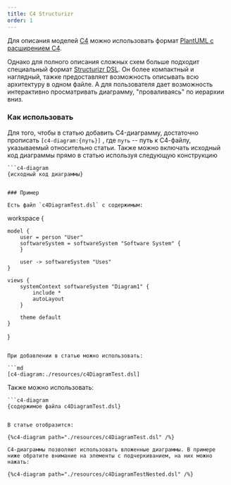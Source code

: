 ```yaml
---
title: C4 Structurizr
order: 1
---
```

Для описания моделей [C4](https://c4model.com/) можно использовать формат [PlantUML с расширением C4](https://github.com/plantuml-stdlib/C4-PlantUML).

Однако для полного описания сложных схем больше подходит специальный формат [Structurizr DSL](https://structurizr.com/). Он более компактный и наглядный, тажке предоставляет возможность описывать всю архитектуру в одном файле. А для пользователя дает возможность интерактивно просматривать диаграмму, "проваливаясь" по иерархии вниз.

### Как использовать

Для того, чтобы в статью добавить C4-диаграмму, достаточно прописать `[c4-diagram:{путь}]` , где `путь` -- путь к С4-файлу, указываемый относительно статьи.
Также можно включать исходный код диаграммы прямо в статью используя следующую конструкцию

```
```c4-diagram
{исходный код диаграммы}
```

```

### Пример

Есть файл `c4DiagramTest.dsl` с содержимым:
```

workspace {

```
model {
    user = person "User"
    softwareSystem = softwareSystem "Software System" {
    }

    user -> softwareSystem "Uses"
}

views {
    systemContext softwareSystem "Diagram1" {
        include *
        autoLayout
    }

    theme default
}
```

}

```

При добавлении в статью можно использовать:

```md
[c4-diagram:./resources/c4DiagramTest.dsl]
```

Также можно использовать:

```
```c4-diagram
{содержимое файла c4DiagramTest.dsl}
```

```

В статье отобразится:

{%c4-diagram path="./resources/c4DiagramTest.dsl" /%}

C4-диаграммы позволяют использовать вложенные диаграммы. В примере ниже обратите внимание на элементы с подчеркиванием, на них можно нажать:

{%c4-diagram path="./resources/c4DiagramTestNested.dsl" /%}
```